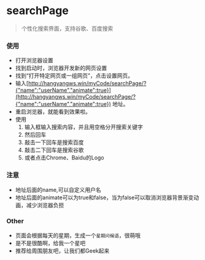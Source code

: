 # searchPage

> 个性化搜索界面，支持谷歌、百度搜索

### 使用

- 打开浏览器设置
- 找到启动时，浏览器开发新的网页设置
- 找到“打开特定网页或一组网页”，点击设置网页。
- 输入[http://hangyangws.win/myCode/searchPage/?{"name":"userName","animate":true}](http://hangyangws.win/myCode/searchPage/?{"name":"userName","animate":true}) 地址。
- 重启浏览器，就能看到效果啦。
- 使用
    1. 输入框输入搜索内容，并且用空格分开搜索关键字
    1. 然后回车
    1. 敲击一下回车是搜索百度
    1. 敲击二下回车是搜索谷歌
    1. 或者点击Chrome、Baidu的Logo


### 注意

- 地址后面的name,可以自定义用户名
- 地址后面的animate可以为true和false，当为false可以取消浏览器背景渐变动画，减少浏览器负担

### Other

- 页面会根据每天的星期，生成一个`星期问候语`，很萌哦
- 是不是很酷啊，给我一个星吧
- 推荐给周围朋友吧，让我们都Geek起来